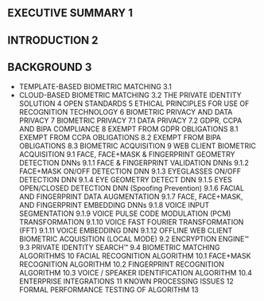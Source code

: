 ## EXECUTIVE SUMMARY  1 ##
## INTRODUCTION	2   ##
## BACKGROUND	3  ##
   * TEMPLATE-BASED BIOMETRIC MATCHING	3.1
   * CLOUD-BASED BIOMETRIC MATCHING	3.2
THE PRIVATE IDENTITY SOLUTION	4
OPEN STANDARDS	5
ETHICAL PRINCIPLES FOR USE OF RECOGNITION TECHNOLOGY	6
BIOMETRIC PRIVACY AND DATA PRIVACY	7
BIOMETRIC PRIVACY	7.1
DATA PRIVACY	7.2
GDPR, CCPA AND BIPA COMPLIANCE	8
EXEMPT FROM GDPR OBLIGATIONS	8.1
EXEMPT FROM CCPA OBLIGATIONS	8.2
EXEMPT FROM BIPA OBLIGATIONS	8.3
BIOMETRIC ACQUISITION	9
WEB CLIENT BIOMETRIC ACQUISITION	9.1
FACE, FACE+MASK & FINGERPRINT GEOMETRY DETECTION DNNs	9.1.1
FACE & FINGERPRINT VALIDATION DNNs	9.1.2
FACE+MASK ON/OFF DETECTION DNN	9.1.3
EYEGLASSES ON/OFF DETECTION DNN	9.1.4
EYE GEOMETRY DETECT DNN	9.1.5
EYES OPEN/CLOSED DETECTION DNN (Spoofing Prevention)	9.1.6
FACIAL AND FINGERPRINT DATA AUGMENTATION	9.1.7
FACE, FACE+MASK, AND FINGERPRINT EMBEDDING DNNs	9.1.8
VOICE INPUT SEGMENTATION	9.1.9
VOICE PULSE CODE MODULATION (PCM) TRANSFORMATION	9.1.10
VOICE FAST FOURIER TRANSFORMATION (FFT)	9.1.11
VOICE EMBEDDING DNN	9.1.12
OFFLINE WEB CLIENT BIOMETRIC ACQUISITION (LOCAL MODE)	9.2
ENCRYPTION ENGINE™	9.3
PRIVATE IDENTITY SEARCH™	9.4
BIOMETRIC MATCHING ALGORITHMS	10
FACIAL RECOGNITION ALGORITHM	10.1
FACE+MASK RECOGNITION ALGORITHM	10.2
FINGERPRINT RECOGNITION ALGORITHM	10.3
VOICE / SPEAKER IDENTIFICATION ALGORITHM	10.4
ENTERPRISE INTEGRATIONS	11
KNOWN PROCESSING ISSUES	12
FORMAL PERFORMANCE TESTING OF ALGORITHM	13